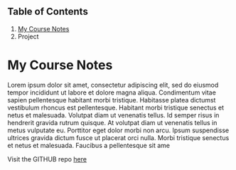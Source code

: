 ## Table of Contents

1. [My Course Notes ](https://github.com/johanjdejager/JohanJdeJager/new/main#project-1)
2. Project 



# My Course Notes
Lorem ipsum dolor sit amet, consectetur adipiscing elit, sed do eiusmod tempor incididunt ut labore et dolore magna aliqua. Condimentum vitae sapien pellentesque habitant morbi tristique. Habitasse platea dictumst vestibulum rhoncus est pellentesque. Habitant morbi tristique senectus et netus et malesuada. Volutpat diam ut venenatis tellus. Id semper risus in hendrerit gravida rutrum quisque. At volutpat diam ut venenatis tellus in metus vulputate eu. Porttitor eget dolor morbi non arcu. Ipsum suspendisse ultrices gravida dictum fusce ut placerat orci nulla. Morbi tristique senectus et netus et malesuada. Faucibus a pellentesque sit ame

Visit the GITHUB repo [here](https://github.com/johanjdejager/Courses)
